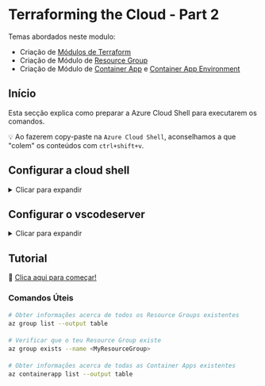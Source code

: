 # Terraforming the Cloud - Part 2

Temas abordados neste modulo:

* Criação de [Módulos de Terraform](https://www.terraform.io/docs/language/modules/syntax.html)
* Criação de Módulo de [Resource Group](https://registry.terraform.io/providers/hashicorp/azurerm/latest/docs/resources/resource_group)
* Criação de Módulo de [Container App](https://registry.terraform.io/providers/hashicorp/azurerm/latest/docs/resources/container_app) e [Container App Environment](https://registry.terraform.io/providers/hashicorp/azurerm/latest/docs/resources/container_app_environment)

## Início

Esta secção explica como preparar a Azure Cloud Shell para executarem os comandos.

💡 Ao fazerem copy-paste na `Azure Cloud Shell`, aconselhamos a que "colem" os conteúdos com `ctrl+shift+v`.

## Configurar a cloud shell

<details>

<summary>Clicar para expandir</summary>

Abrir o endereço com o botão direito do rato numa nova janela/tab (também podem ficar a premir o `ctrl` quando clicarem no link) : <a href="https://portal.azure.com" target="_blank">Open Azure Portal</a>

Autenticar na Azure Cloud:

![alt text](/images/sign_in.png)

Abrir a Cloud Shell:

![alt text](/images/cloud_shell.png)

Selecionar Bash:

![alt text](/images/bash_pshell.png)

Seleciona "Mount storage account" e a subscrição.

![alt text](/images/subscription.png)

Clica Apply depois das seleções.

![alt text](/images/subscription_apply.png)

Seleciona "Select existing storage account" e clica "Next"

![alt text](/images/mount_storage.png)

Seleciona a subscrição <>, o Resource Group "tf-azure-workshop-rg", a Storage account name "tfazureworkshopsatto" e o File share "fileshare" e clica "Select"

![alt text](/images/select_storage_account.png)

Mudar para o editor após a conexão ser realizada:

![alt text](/images/choose_editor.png)

Confirmar a mudança:

![alt text](/images/classic_shell.png)

Clonar o projeto:

```bash
git clone https://github.com/tentwentyone/terraforming-the-cloud-azure-basic-part2.git
```
💡 Ao fazerem copy-paste na `Azure Cloud Shell`, aconselhamos a que "colem" os conteúdos com `ctrl+shift+v`.

Mudar de diretório.

```bash
cd terraforming-the-cloud-azure-basic-part2
```

💡 Ao fazerem copy-paste na `Azure Cloud Shell`, aconselhamos a que "colem" os conteúdos com `ctrl+shift+v`.

Abrir o editor:

![alt text](/images/open_editor.png)

⚠️ NOTA: o editor não atualiza automaticamente quaisquer mudanças, é preciso clicar no botão de refresh, localizado aqui.

![alt text](/images/refresh_vscode.png)

Setup está completo!

![alt text](/images/setup_complete.png)

</details>

## Configurar o vscodeserver
<!-- markdownlint-disable MD033 -->
<details>

<summary>Clicar para expandir</summary>
<!-- markdownlint-enable MD033 -->

Abre o terminal no vscode com o comando:

```bash
ctrl+ç
```

Faz git clone do repositório:

```bash
git clone https://github.com/tentwentyone/terraforming-the-cloud-azure-basic-part2.git
```

Abre a diretoria do projecto:

```bash
cd para o terraforming-the-cloud-azure-basic-part2
```

Inicia o codetour:

```bash
ctrl+k+ctrl+o
```

Seleciona o path para o codetour:

```bash
/home/coder/terraforming-the-cloud-azure-basic-part2
```

</details>

## Tutorial

🧭 [Clica aqui para começar!](tutorial.md)

### Comandos Úteis

```bash
# Obter informações acerca de todos os Resource Groups existentes
az group list --output table

# Verificar que o teu Resource Group existe
az group exists --name <MyResourceGroup>

# Obter informações acerca de todas as Container Apps existentes
az containerapp list --output table

```
